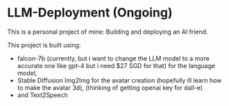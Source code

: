 # LLM-Deployment (Ongoing)
This is a personal project of mine: Building and deploying an AI friend.

This project is built using:

  - falcon-7b (currently, but i want to change the LLM model to a more accurate one like gpt-4 but i need $27 SGD for that) for the language model, 
  - Stable Diffusion Img2Img for the avatar creation (hopefully ill learn how to make the avatar 3d), (thinking of getting openai key for dall-e)
  - and Text2Speech

